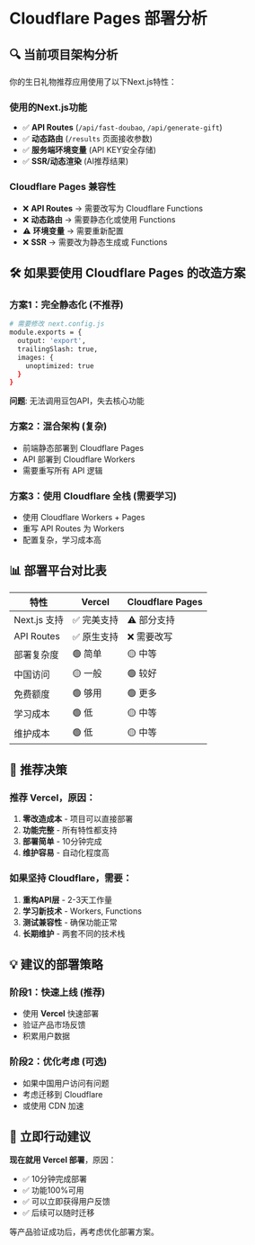 # Cloudflare Pages 部署分析

## 🔍 当前项目架构分析

你的生日礼物推荐应用使用了以下Next.js特性：

### 使用的Next.js功能
- ✅ **API Routes** (`/api/fast-doubao`, `/api/generate-gift`)
- ✅ **动态路由** (`/results` 页面接收参数)
- ✅ **服务端环境变量** (API KEY安全存储)
- ✅ **SSR/动态渲染** (AI推荐结果)

### Cloudflare Pages 兼容性
- ❌ **API Routes** → 需要改写为 Cloudflare Functions
- ❌ **动态路由** → 需要静态化或使用 Functions
- ⚠️ **环境变量** → 需要重新配置
- ❌ **SSR** → 需要改为静态生成或 Functions

## 🛠️ 如果要使用 Cloudflare Pages 的改造方案

### 方案1：完全静态化 (不推荐)
```bash
# 需要修改 next.config.js
module.exports = {
  output: 'export',
  trailingSlash: true,
  images: {
    unoptimized: true
  }
}
```
**问题**: 无法调用豆包API，失去核心功能

### 方案2：混合架构 (复杂)
- 前端静态部署到 Cloudflare Pages
- API 部署到 Cloudflare Workers
- 需要重写所有 API 逻辑

### 方案3：使用 Cloudflare 全栈 (需要学习)
- 使用 Cloudflare Workers + Pages
- 重写 API Routes 为 Workers
- 配置复杂，学习成本高

## 📊 部署平台对比表

| 特性 | Vercel | Cloudflare Pages |
|------|--------|------------------|
| Next.js 支持 | ✅ 完美支持 | ⚠️ 部分支持 |
| API Routes | ✅ 原生支持 | ❌ 需要改写 |
| 部署复杂度 | 🟢 简单 | 🟡 中等 |
| 中国访问 | 🟡 一般 | 🟢 较好 |
| 免费额度 | 🟢 够用 | 🟢 更多 |
| 学习成本 | 🟢 低 | 🟡 中等 |
| 维护成本 | 🟢 低 | 🟡 中等 |

## 🎯 推荐决策

### 推荐 Vercel，原因：
1. **零改造成本** - 项目可以直接部署
2. **功能完整** - 所有特性都支持
3. **部署简单** - 10分钟完成
4. **维护容易** - 自动化程度高

### 如果坚持 Cloudflare，需要：
1. **重构API层** - 2-3天工作量
2. **学习新技术** - Workers, Functions
3. **测试兼容性** - 确保功能正常
4. **长期维护** - 两套不同的技术栈

## 💡 建议的部署策略

### 阶段1：快速上线 (推荐)
- 使用 **Vercel** 快速部署
- 验证产品市场反馈
- 积累用户数据

### 阶段2：优化考虑 (可选)
- 如果中国用户访问有问题
- 考虑迁移到 Cloudflare
- 或使用 CDN 加速

## 🚀 立即行动建议

**现在就用 Vercel 部署**，原因：
- ✅ 10分钟完成部署
- ✅ 功能100%可用
- ✅ 可以立即获得用户反馈
- ✅ 后续可以随时迁移

等产品验证成功后，再考虑优化部署方案。